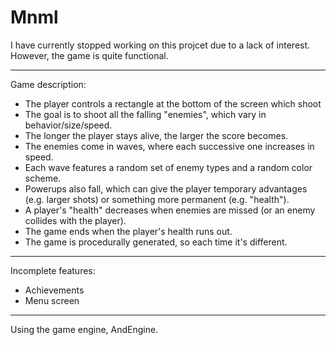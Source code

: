 Mnml
====

I have currently stopped working on this projcet due to a lack of interest.
However, the game is quite functional.

---------------------------

Game description:
* The player controls a rectangle at the bottom of the screen which shoot
* The goal is to shoot all the falling "enemies", which vary in behavior/size/speed.
* The longer the player stays alive, the larger the score becomes.
* The enemies come in waves, where each successive one increases in speed.
* Each wave features a random set of enemy types and a random color scheme.
* Powerups also fall, which can give the player temporary advantages (e.g. larger shots) or something more permanent (e.g. "health").
* A player's "health" decreases when enemies are missed (or an enemy collides with the player).
* The game ends when the player's health runs out.
* The game is procedurally generated, so each time it's different.

----------------------------

Incomplete features:
* Achievements
* Menu screen

----------------------------

Using the game engine, AndEngine.




